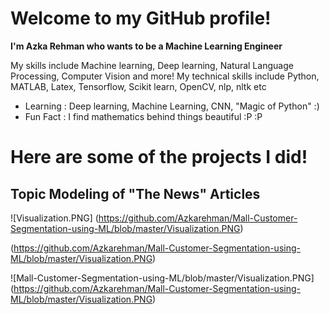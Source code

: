 # Welcome to my GitHub profile!
**I'm Azka Rehman who wants to be a Machine Learning Engineer**


My skills include Machine learning, Deep learning, Natural Language Processing, Computer Vision and more!
My technical skills include Python, MATLAB, Latex, Tensorflow, Scikit learn, OpenCV, nlp, nltk etc


- Learning : Deep learning, Machine Learning, CNN, "Magic of Python" :)
- Fun Fact : I find mathematics behind things beautiful :P :P


# Here are some of the projects I did!

## Topic Modeling of "The News" Articles

![Visualization.PNG] (https://github.com/Azkarehman/Mall-Customer-Segmentation-using-ML/blob/master/Visualization.PNG)

(https://github.com/Azkarehman/Mall-Customer-Segmentation-using-ML/blob/master/Visualization.PNG)


![Mall-Customer-Segmentation-using-ML/blob/master/Visualization.PNG] (https://github.com/Azkarehman/Mall-Customer-Segmentation-using-ML/blob/master/Visualization.PNG)
